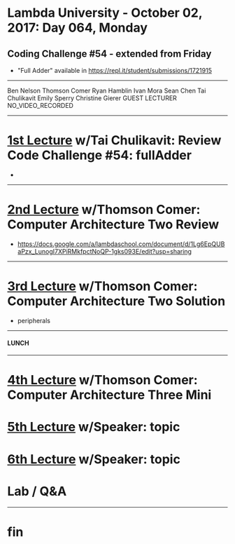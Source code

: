 # Lambda University - October 02, 2017: Day 064, Monday
## Coding Challenge #54 - extended from Friday
- "Full Adder" available in https://repl.it/student/submissions/1721915
***
Ben Nelson
Thomson Comer
Ryan Hamblin
Ivan Mora
Sean Chen
Tai Chulikavit
Emily Sperry
Christine Gierer
GUEST LECTURER
NO_VIDEO_RECORDED
***
# [1st Lecture](VIDEO_RECORDED_NOT_POSTED) w/Tai Chulikavit: Review Code Challenge #54: fullAdder
-

***
# [2nd Lecture](NO_VIDEO_RECORDED) w/Thomson Comer: Computer Architecture Two Review
- https://docs.google.com/a/lambdaschool.com/document/d/1Lg6EpQUBaPzx_LunogI7XPiRMkfpctNoQP-1gks093E/edit?usp=sharing

***
# [3rd Lecture](VIDEO_RECORDED_NOT_POSTED) w/Thomson Comer: Computer Architecture Two Solution
- peripherals

***
#### LUNCH
***
# [4th Lecture](VIDEO_RECORDED_NOT_POSTED) w/Thomson Comer: Computer Architecture Three Mini
# [5th Lecture](VIDEO_RECORDED_NOT_POSTED) w/Speaker: topic
# [6th Lecture](VIDEO_RECORDED_NOT_POSTED) w/Speaker: topic
# Lab / Q&A
***
# fin
